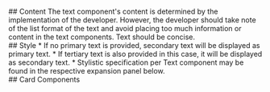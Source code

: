 <br>
## Content
The text component's content is determined by the implementation of the developer. However, the developer should take
note of the list format of the text and avoid placing too much information or content in the text components. Text
should be concise.

<br>
## Style
* If no primary text is provided, secondary text will be displayed as primary text.
* If tertiary text is also provided in this case, it will be displayed as secondary text.
* Stylistic specification per Text component may be found in the respective expansion panel below.

<br>
## Card Components
